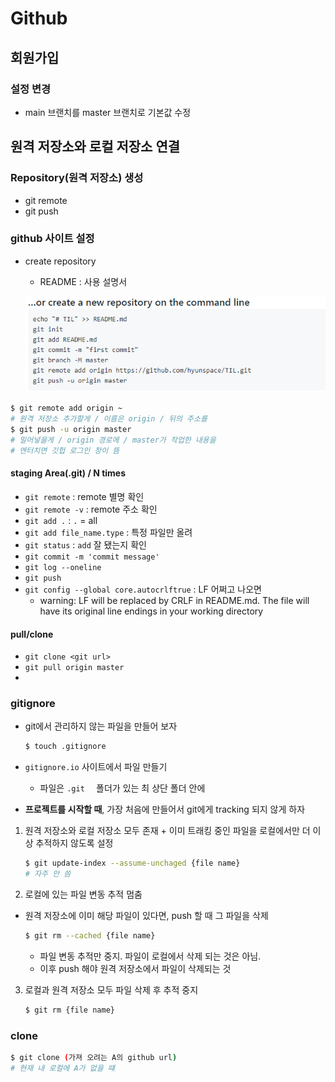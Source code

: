 # Github

## 회원가입

### 설정 변경

* main 브랜치를 master 브랜치로 기본값 수정





## 원격 저장소와 로컬 저장소 연결

### Repository(원격 저장소) 생성

* git remote
* git push



### github 사이트 설정

* create repository

  * README : 사용 설명서

  ![image-20220113094743308](GITHUB.assets/image-20220113094743308.png)

```bash
$ git remote add origin ~
# 원격 저장소 추가할게 / 이름은 origin / 뒤의 주소를
$ git push -u origin master
# 밀어넣을게 / origin 경로에 / master가 작업한 내용을
# 엔터치면 깃헙 로그인 창이 뜸
```



#### staging Area(.git) / N times

* `git remote` : remote 별명 확인
* `git remote -v` : remote 주소 확인
* `git add .` : `.` = all
* `git add file_name.type` : 특정 파일만 올려
* `git status` : `add` 잘 됐는지 확인
* `git commit -m 'commit message'` 
* `git log --oneline`
* `git push`
* `git config --global core.autocrlftrue` : LF 어쩌고 나오면
  * warning: LF will be replaced by CRLF in README.md.
    The file will have its original line endings in your working directory



#### pull/clone

* `git clone <git url>`
* `git pull origin master`
* 



### gitignore

* git에서 관리하지 않는 파일을 만들어 보자

  ```bash
  $ touch .gitignore
  ```

* `gitignore.io` 사이트에서 파일 만들기

  * 파일은 `.git  ` 폴더가 있는 최 상단 폴더 안에

* **프로젝트를 시작할 때**, 가장 처음에 만들어서 git에게 tracking 되지 않게 하자



1. 원격 저장소와 로컬 저장소 모두 존재 + 이미 트래킹 중인 파일을 로컬에서만 더 이상 추적하지 않도록 설정

   ```bash
   $ git update-index --assume-unchaged {file name}
   # 자주 안 씀
   ```

   

2. 로컬에 있는 파일 변동 추적 멈춤

* 원격 저장소에 이미 해당 파일이 있다면, push 할 때 그 파일을 삭제

  ```bash
  $ git rm --cached {file name}
  ```

  * 파일 변동 추적만 중지. 파일이 로컬에서 삭제 되는 것은 아님.
  * 이후 push 해야 원격 저장소에서 파일이 삭제되는 것



3. 로컬과 원격 저장소 모두 파일 삭제 후 추적 중지

   ```bash
   $ git rm {file name}
   ```



### clone

```bash
$ git clone (가져 오려는 A의 github url)
# 현재 내 로컬에 A가 없을 떄
```

